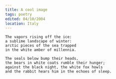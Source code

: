 ```yaml
---
title: A cool image
tags: poetry
edited: 04/10/2004
location: Italy
---
```


    The vapors rising off the ice:
    a sublime landscape of winter:
    arctic pieces of the sea trapped
    in the white amber of millennia.

    The seals below bump their heads,
    the bears in white coats rumble their hunger;
    against the black night, the white fox howls
    and the rabbit hears him in the echoes of sleep.


